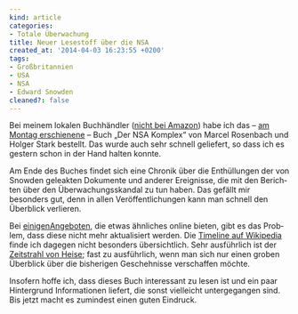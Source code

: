 ```yaml
---
kind: article
categories:
- Totale Überwachung
title: Neuer Lesestoff über die NSA
created_at: '2014-04-03 16:23:55 +0200'
tags:
- Großbritannien
- USA
- NSA
- Edward Snowden
cleaned?: false
---
```


Bei meinem lokalen Buchhändler ([nicht bei
Amazon](https://stallman.org/amazon.html "Warum du nicht bei Amazon kaufen solltest. (Englisch)"))
habe ich das – [am Mon­tag
erschienene](https://netzpolitik.org/2014/buchempfehlung-der-nsa-komplex-edward-snowden-und-der-weg-in-die-totale-ueberwachung/trackback/ "Buchempfehlung von Netpolitik.org")
– Buch „Der NSA Komplex“ von Marcel Rosenbach und Holger Stark bestellt.
Das wurde auch sehr schnell geliefert, so dass ich es gestern schon in
der Hand halten konnte.

Am Ende des Buches findet sich eine Chronik über die Enthüllungen der
von Snowden geleakten Dokumente und anderer Ereignisse, die mit den
Be­rich­ten über den Überwachungsskandal zu tun haben. Das gefällt mir
besonders gut, denn in allen Veröffentlichungen kann man schnell den
Überblick ver­lieren.

Bei
[einigen](http://www.dipity.com/kik1/NSA-leaks/)[Angeboten](http://www.welt.de/print/wams/politik/article121250720/Die-Chronik-der-grossen-NSA-Affaere.html),
die etwas ähnliches online bieten, gibt es das Pro­b­lem, dass diese
nicht mehr aktualisiert werden. Die [Timeline auf
Wikipedia](https://en.wikipedia.org/wiki/Timeline_of_global_surveillance_disclosures_%282013%E2%80%93present%29 "Timeline über die Enthüllungen über die NSA auf Wikipedia. (Englisch)")
finde ich dagegen nicht besonders über­sicht­lich. Sehr ausführlich ist
der [Zeitstrahl von
Heise](http://www.heise.de/extras/timeline/ "Zeitstrahl zu den NSA-Enthüllungen bei Heise Online.");
fast zu ausführlich, wenn man sich nur einen groben Überblick über die
bisherigen Geschehnisse verschaffen möchte.

Insofern hoffe ich, dass dieses Buch interessant zu lesen ist und ein
paar Hintergrund Informationen liefert, die sonst vielleicht
untergegangen sind. Bis jetzt macht es zumindest einen guten Eindruck.
